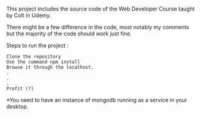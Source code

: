 This project includes the source code of the Web Developer Course taught by Colt in Udemy.


There might be a few difference in the code, most notably my comments but the majority of the code should work just fine.

Steps to run the project :
    
    Clone the repository
    Use the command npm install
    Browse it through the localhost.
    .
    .
    .
    Profit (?)
    
*You need to have an instance of mongodb running as a service in your desktop.